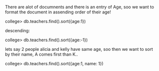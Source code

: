 There are alot of documnents and there is an entry of Age,
soo we want to format the document in assending order of their age!

college> db.teachers.find().sort({age:1})

descending:

college> db.teachers.find().sort({age:-1})

lets say 2 people alicia and kelly have same age, soo then we want to sort by their name, A comes first than K..

college> db.teachers.find().sort({age:1, name: 1})
